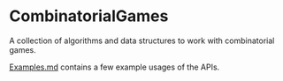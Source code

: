 # CombinatorialGames

A collection of algorithms and data structures to work with combinatorial games.

[Examples.md]() contains a few example usages of the APIs.
